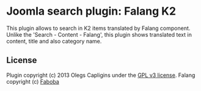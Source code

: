 # Joomla search plugin: Falang K2

This plugin allows to search in K2 items translated by Falang component.
Unlike the 'Search - Content - Falang', this plugin shows translated text in content, title and also category name.

## License

Plugin copyright (c) 2013 Olegs Capligins under the [GPL v3 license](http://www.gnu.org/licenses/gpl-3.0.html).
Falang copyright (c) [Faboba](http://www.faboba.com)